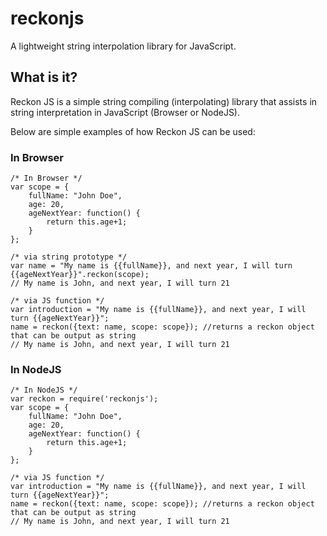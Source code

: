 reckonjs
========

A lightweight string interpolation library for JavaScript.

## What is it?

Reckon JS is a simple string compiling (interpolating) library that assists in string interpretation in JavaScript (Browser or NodeJS). 

Below are simple examples of how Reckon JS can be used:

### In Browser

	/* In Browser */
	var scope = {
		fullName: "John Doe",
		age: 20,
		ageNextYear: function() {
			return this.age+1;
		}
	};
	
	/* via string prototype */
	var name = "My name is {{fullName}}, and next year, I will turn {{ageNextYear}}".reckon(scope);
	// My name is John, and next year, I will turn 21

	/* via JS function */
	var introduction = "My name is {{fullName}}, and next year, I will turn {{ageNextYear}}";
	name = reckon({text: name, scope: scope}); //returns a reckon object that can be output as string
	// My name is John, and next year, I will turn 21

### In NodeJS

	/* In NodeJS */
	var reckon = require('reckonjs');
	var scope = {
		fullName: "John Doe",
		age: 20,
		ageNextYear: function() {
			return this.age+1;
		}
	};
	
	/* via JS function */
	var introduction = "My name is {{fullName}}, and next year, I will turn {{ageNextYear}}";
	name = reckon({text: name, scope: scope}); //returns a reckon object that can be output as string
	// My name is John, and next year, I will turn 21

